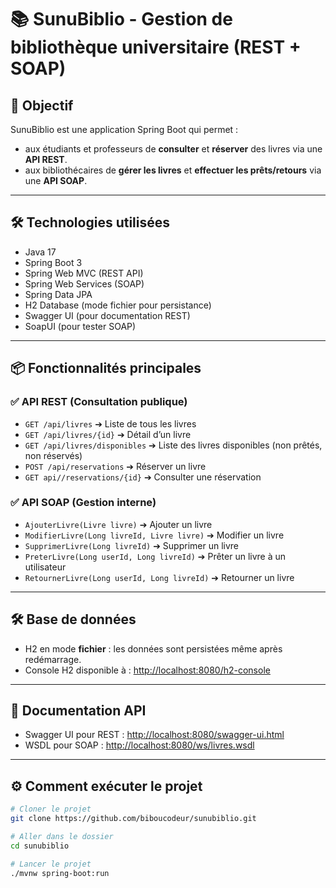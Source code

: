 # 📚 SunuBiblio - Gestion de bibliothèque universitaire (REST + SOAP)

## 🎯 Objectif
SunuBiblio est une application Spring Boot qui permet :
- aux étudiants et professeurs de **consulter** et **réserver** des livres via une **API REST**.
- aux bibliothécaires de **gérer les livres** et **effectuer les prêts/retours** via une **API SOAP**.

---

## 🛠️ Technologies utilisées
- Java 17
- Spring Boot 3
- Spring Web MVC (REST API)
- Spring Web Services (SOAP)
- Spring Data JPA
- H2 Database (mode fichier pour persistance)
- Swagger UI (pour documentation REST)
- SoapUI (pour tester SOAP)

---

## 📦 Fonctionnalités principales

### ✅ API REST (Consultation publique)
- `GET /api/livres` ➔ Liste de tous les livres
- `GET /api/livres/{id}` ➔ Détail d’un livre
- `GET /api/livres/disponibles` ➔ Liste des livres disponibles (non prêtés, non réservés)
- `POST /api/reservations` ➔ Réserver un livre
- `GET api//reservations/{id}` ➔ Consulter une réservation

### ✅ API SOAP (Gestion interne)
- `AjouterLivre(Livre livre)` ➔ Ajouter un livre
- `ModifierLivre(Long livreId, Livre livre)` ➔ Modifier un livre
- `SupprimerLivre(Long livreId)` ➔ Supprimer un livre
- `PreterLivre(Long userId, Long livreId)` ➔ Prêter un livre à un utilisateur
- `RetournerLivre(Long userId, Long livreId)` ➔ Retourner un livre

---

## 🛠️ Base de données
- H2 en mode **fichier** : les données sont persistées même après redémarrage.
- Console H2 disponible à : [http://localhost:8080/h2-console](http://localhost:8080/h2-console)

---

## 🔗 Documentation API
- Swagger UI pour REST : [http://localhost:8080/swagger-ui.html](http://localhost:8080/swagger-ui.html)
- WSDL pour SOAP : [http://localhost:8080/ws/livres.wsdl](http://localhost:8080/ws/livres.wsdl)

---

## ⚙️ Comment exécuter le projet

```bash
# Cloner le projet
git clone https://github.com/biboucodeur/sunubiblio.git

# Aller dans le dossier
cd sunubiblio

# Lancer le projet
./mvnw spring-boot:run
